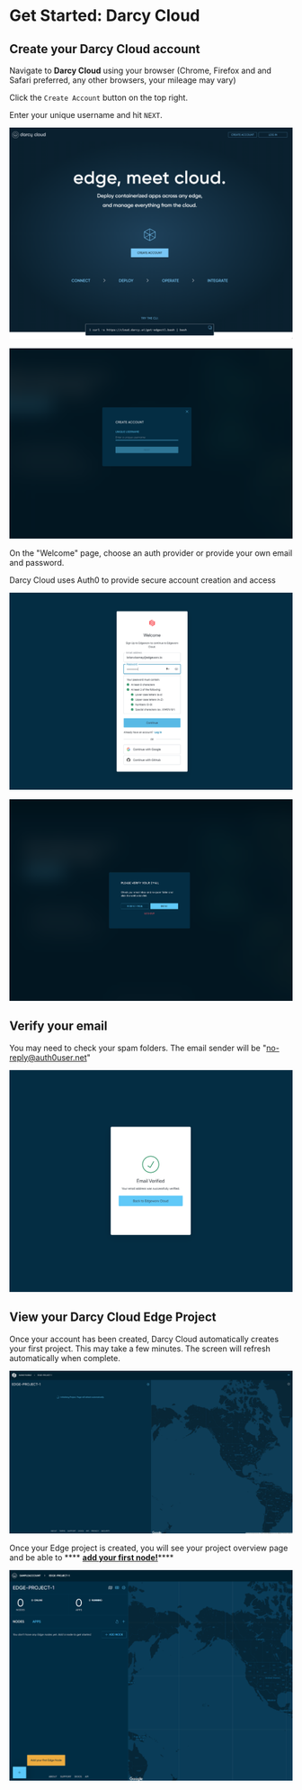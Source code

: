 # Get Started: Darcy Cloud

## Create your Darcy Cloud account



Navigate to **Darcy Cloud** using  your browser (Chrome, Firefox and and Safari preferred, any other browsers, your mileage may vary)

Click the `Create Account` button on the top right.

Enter your unique username and hit `NEXT`.

![](../../.gitbook/assets/cloud-home.png)

![Create account](<../../.gitbook/assets/image (8).png>)

On the "Welcome" page, choose an auth provider or provide your own email and password.

Darcy Cloud uses Auth0 to provide secure account creation and access

![Create account-Auth0](<../../.gitbook/assets/image (9) (1).png>)

![Verify email](<../../.gitbook/assets/image (12).png>)

## Verify your email

You may need to check your spam folders. The email sender will be "no-reply@auth0user.net"

![Email verified](<../../.gitbook/assets/image (14) (1).png>)

## View your Darcy Cloud Edge Project

Once your account has been created, Darcy Cloud automatically creates your first project. This may take a few minutes. The screen will refresh automatically when complete.

![your project is being created](<../../.gitbook/assets/image (10).png>)

Once your Edge project is created, you will see your project overview page and be able to **** [**add your first node!**](get-started-add-node.md)****

![](../../.gitbook/assets/1done.png)

